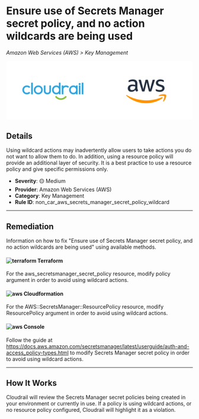 # Ensure use of Secrets Manager secret policy, and no action wildcards are being used

*Amazon Web Services (AWS) > Key Management*

![Cloudrail and Amazon Web Services (AWS) logos](../images/cloudrail_aws.png)

## Details
Using wildcard actions may inadvertently allow users to take actions you do not want to allow them to do. In addition, using a resource policy will provide an additional layer of security. It is a best practice to use a resource policy and give specific permissions only.

- **Severity**: 🟡 Medium
- **Provider**: Amazon Web Services (AWS)
- **Category**: Key Management
- **Rule ID**: non_car_aws_secrets_manager_secret_policy_wildcard

---

## Remediation
Information on how to fix "Ensure use of Secrets Manager secret policy, and no action wildcards are being used" using available methods.


####  <img src="../_media/emojis/terraform.png" alt="terraform" width="20"/>  Terraform
For the aws_secretsmanager_secret_policy resource, modify policy argument in order to avoid using wildcard actions.








#### <img src="../_media/emojis/aws.png" alt="aws" width="20"/> Cloudformation
For the AWS::SecretsManager::ResourcePolicy resource, modify ResourcePolicy argument in order to avoid using wildcard actions.



####  <img src="../_media/emojis/aws.png" alt="aws" width="20"/> Console
Follow the guide at <https://docs.aws.amazon.com/secretsmanager/latest/userguide/auth-and-access_policy-types.html> to modify Secrets Manager secret policy in order to avoid using wildcard actions.




---

## How It Works
Cloudrail will review the Secrets Manager secret policies being created in your environment or currently in use. If a policy is using wildcard actions, or no resource policy configured, Cloudrail will highlight it as a violation.